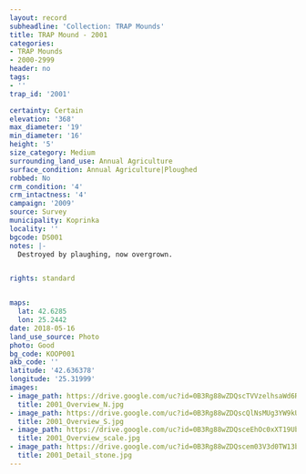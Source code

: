 ```yaml
---
layout: record
subheadline: 'Collection: TRAP Mounds'
title: TRAP Mound - 2001
categories:
- TRAP Mounds
- 2000-2999
header: no
tags:
- ''
trap_id: '2001'

certainty: Certain
elevation: '368'
max_diameter: '19'
min_diameter: '16'
height: '5'
size_category: Medium
surrounding_land_use: Annual Agriculture
surface_condition: Annual Agriculture|Ploughed
robbed: No
crm_condition: '4'
crm_intactness: '4'
campaign: '2009'
source: Survey
municipality: Koprinka
locality: ''
bgcode: DS001
notes: |-
  Destroyed by plaughing, now overgrown.


rights: standard


maps:
  lat: 42.6285
  lon: 25.2442
date: 2018-05-16
land_use_source: Photo
photo: Good
bg_code: KOOP001
akb_code: ''
latitude: '42.636378'
longitude: '25.31999'
images:
- image_path: https://drive.google.com/uc?id=0B3Rg88wZDQscTVVzelhsaWd6RzA
  title: 2001_Overview_N.jpg
- image_path: https://drive.google.com/uc?id=0B3Rg88wZDQscQlNsMUg3YW9kUVU
  title: 2001_Overview_S.jpg
- image_path: https://drive.google.com/uc?id=0B3Rg88wZDQsceEhOc0xXT19Ub0E
  title: 2001_Overview_scale.jpg
- image_path: https://drive.google.com/uc?id=0B3Rg88wZDQscem03V3d0TW13bVE
  title: 2001_Detail_stone.jpg
---
```


